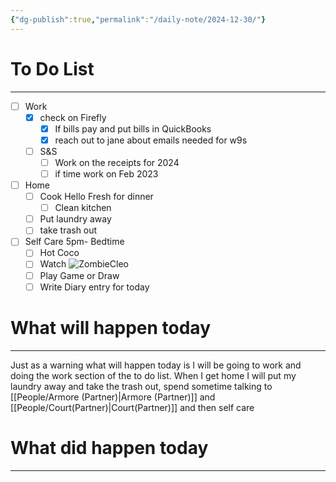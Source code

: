 ```yaml
---
{"dg-publish":true,"permalink":"/daily-note/2024-12-30/"}
---
```


# To Do List
---
- [ ] Work
	- [x] check on Firefly
		- [x] If bills pay and put bills in QuickBooks
		- [x] reach out to jane about emails needed for w9s 
	- [ ] S&S
		- [ ] Work on the receipts for 2024
		- [ ] if time work on Feb 2023
- [ ] Home
	- [ ] Cook Hello Fresh for dinner
		- [ ] Clean kitchen
	- [ ] Put laundry away 
	- [ ] take trash out 
- [ ] Self Care 5pm- Bedtime
	- [ ] Hot Coco 
	- [ ] Watch ![ZombieCleo](https://www.youtube.com/watch?v=BkkfzNLtSx8&list=PLVO4L4qtJmBqmtvYc63HlwABXnn-JT3r3&index=17&ab_channel=ZombieCleo)
	- [ ] Play Game or Draw
	- [ ] Write Diary entry for today
# What will happen today
---
Just as a warning what will happen today is I will be going to work and doing the work section of the to do list. When I get home I will put my laundry away and take the trash out, spend sometime talking to [[People/Armore (Partner)\|Armore (Partner)]] and [[People/Court(Partner)\|Court(Partner)]] and then self care


# What did happen today
---

